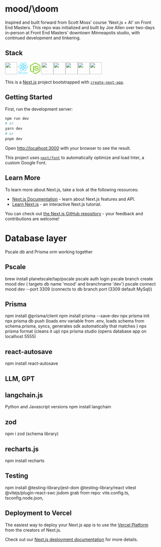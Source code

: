 # mood/\doom

Inspired and built forward from Scott Moss' course 'Next.js + AI' on Front End Masters. This repo was initialized and built by Joe Allen over two-days in-person at Front End Masters' downtown Minneapolis studio, with continued development and tinkering.

## Stack

<a href="https://nextjs.org/docs"><img src="https://seeklogo.com/images/N/next-js-icon-logo-EE302D5DBD-seeklogo.com.png" height="40px" width="40px" /></a><a href="https://reactjs.org/"><img src="https://raw.githubusercontent.com/devicons/devicon/master/icons/react/react-original-wordmark.svg" height="40px" width="40px" /></a><a href="https://nodejs.org/en/"><img src="https://raw.githubusercontent.com/devicons/devicon/master/icons/nodejs/nodejs-original.svg" height="40px" width="40px" /></a><a href="https://tailwindcss.com/"><img src="https://shadowblood.gallerycdn.vsassets.io/extensions/shadowblood/tailwind-moon/3.0.2/1673948732518/Microsoft.VisualStudio.Services.Icons.Default" height="40px" width="40px" /></a><a href="https://planetscale.com/docs"><img src="https://seeklogo.com/images/P/planetscale-logo-0EEA8CAEB4-seeklogo.com.png" height="40px" width="40px" /></a><a href="https://www.prisma.io/docs"><img src="https://cdn.icon-icons.com/icons2/2148/PNG/512/prisma_icon_132076.png" height="40px" width="40px" /></a><a href="https://clerk.com/docs"><img src="https://images.g2crowd.com/uploads/product/image/social_landscape/social_landscape_c58d5fd4ba449e621bdcd01ac1f00976/clerk-dev.png" height="40px" width="40px" /></a><a href="https://docs.langchain.com/docs/"><img src="https://blog.langchain.dev/content/images/size/w256h256/2023/01/parroticon-1.png" height="40px" width="40px" /></a>



This is a [Next.js](https://nextjs.org/) project bootstrapped with [`create-next-app`](https://github.com/vercel/next.js/tree/canary/packages/create-next-app).

## Getting Started

First, run the development server:

```bash
npm run dev
# or
yarn dev
# or
pnpm dev
```

Open [http://localhost:3000](http://localhost:3000) with your browser to see the result.

This project uses [`next/font`](https://nextjs.org/docs/basic-features/font-optimization) to automatically optimize and load Inter, a custom Google Font.

## Learn More

To learn more about Next.js, take a look at the following resources:

- [Next.js Documentation](https://nextjs.org/docs) - learn about Next.js features and API.
- [Learn Next.js](https://nextjs.org/learn) - an interactive Next.js tutorial.

You can check out [the Next.js GitHub repository](https://github.com/vercel/next.js/) - your feedback and contributions are welcome!

# Database layer

Pscale db and Prisma orm working together

## Pscale

brew install planetscale/tap/pscale
pscale auth login
pscale branch create mood dev
( targets db name 'mood' and branchname 'dev')
pscale connect mood dev --port 3309
(connects to db branch port (3309 default MySql))

## Prisma

npm install @prisma/client
npm install prisma --save-dev
npx prisma init
npx prisma db push
(loads env variable from .env, loads schema from schema.prisma, syncs, generates sdk automatically that matches )
npx prisma format
(cleans it up)
npx prisma studio
(opens database app on localhost 5555)

## react-autosave

npm install react-autosave

## LLM, GPT

## langchain.js

Python and Javascript versions
npm install langchain

## zod

npm i zod
(schema library)

## recharts.js

npm install recharts

## Testing

npm install @testing-library/jest-dom @testing-library/react vitest @vitejs/plugin-react-swc jsdom
grab from repo: vite.config.ts, tsconfig.node.json,

## Deployment to Vercel

The easiest way to deploy your Next.js app is to use the [Vercel Platform](https://vercel.com/new?utm_medium=default-template&filter=next.js&utm_source=create-next-app&utm_campaign=create-next-app-readme) from the creators of Next.js.

Check out our [Next.js deployment documentation](https://nextjs.org/docs/deployment) for more details.
